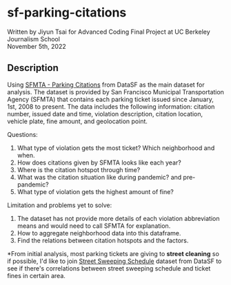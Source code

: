 # sf-parking-citations

Written by Jiyun Tsai for Advanced Coding Final Project at UC Berkeley Journalism School <br/>
November 5th, 2022

## Description

Using [SFMTA - Parking Citations](https://data.sfgov.org/Transportation/SFMTA-Parking-Citations/ab4h-6ztd) from DataSF as the main dataset for analysis. The dataset is provided by San Francisco Municipal Transportation Agency (SFMTA) that contains each parking ticket issued since January, 1st, 2008 to present. The data includes the following information: citation number, issued date and time, violation description, citation location, vehicle plate, fine amount, and geolocation point.

Questions:
1. What type of violation gets the most ticket? Which neighborhood and when.
2. How does citations given by SFMTA looks like each year?
3. Where is the citation hotspot through time?
4. What was the citation situation like during pandemic? and pre-pandemic?
5. What type of violation gets the highest amount of fine?

Limitation and problems yet to solve:
1. The dataset has not provide more details of each violation abbreviation means and would need to call SFMTA for explanation.
2. How to aggregate neighborhood data into this dataframe.
3. Find the relations between citation hotspots and the factors.


*From initial analysis, most parking tickets are giving to **street cleaning** so if possible, I'd like to join [Street Sweeping Schedule](https://data.sfgov.org/City-Infrastructure/Street-Sweeping-Schedule/yhqp-riqs) dataset from DataSF to see if there's correlations between street sweeping schedule and ticket fines in certain area.
